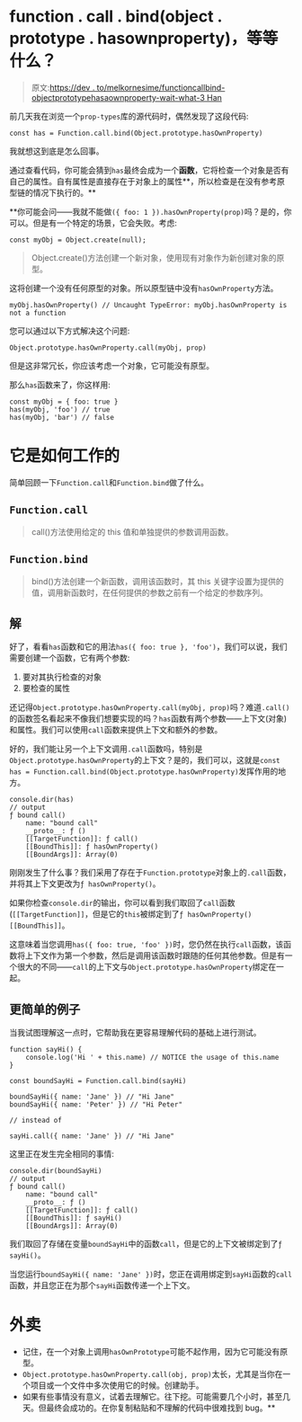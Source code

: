 # function . call . bind(object . prototype . hasownproperty)，等等什么？

> 原文:[https://dev . to/melkornesime/functioncallbind-objectprototypehasaownproperty-wait-what-3 Han](https://dev.to/melkornemesis/functioncallbind-objectprototypehasownproperty--wait-what-3han)

前几天我在浏览一个`prop-types`库的源代码时，偶然发现了这段代码:

```
const has = Function.call.bind(Object.prototype.hasOwnProperty) 
```

我就想这到底是怎么回事。

通过查看代码，你可能会猜到`has`最终会成为一个**函数**，它将检查一个对象是否有自己的属性。自有属性是直接存在于对象上的属性**，所以检查是在没有参考原型链的情况下执行的。**

 **你可能会问——我就不能做`({ foo: 1 }).hasOwnProperty(prop)`吗？是的，你可以。但是有一个特定的场景，它会失败。考虑:

```
const myObj = Object.create(null); 
```

> Object.create()方法创建一个新对象，使用现有对象作为新创建对象的原型。

这将创建一个没有任何原型的对象。所以原型链中没有`hasOwnProperty`方法。

```
myObj.hasOwnProperty() // Uncaught TypeError: myObj.hasOwnProperty is not a function 
```

您可以通过以下方式解决这个问题:

```
Object.prototype.hasOwnProperty.call(myObj, prop) 
```

但是这非常冗长，你应该考虑一个对象，它可能没有原型。

那么`has`函数来了，你这样用:

```
const myObj = { foo: true }
has(myObj, 'foo') // true
has(myObj, 'bar') // false 
```

# [](#how-does-it-work)它是如何工作的

简单回顾一下`Function.call`和`Function.bind`做了什么。

## [](#-raw-functioncall-endraw-)`Function.call`

> call()方法使用给定的 this 值和单独提供的参数调用函数。

## [](#-raw-functionbind-endraw-)`Function.bind`

> bind()方法创建一个新函数，调用该函数时，其 this 关键字设置为提供的值，调用新函数时，在任何提供的参数之前有一个给定的参数序列。

## [](#solution)解

好了，看看`has`函数和它的用法`has({ foo: true }, 'foo')`，我们可以说，我们需要创建一个函数，它有两个参数:

1.  要对其执行检查的对象
2.  要检查的属性

还记得`Object.prototype.hasOwnProperty.call(myObj, prop)`吗？难道`.call()`的函数签名看起来不像我们想要实现的吗？`has`函数有两个参数——上下文(对象)和属性。我们可以使用`call`函数来提供上下文和额外的参数。

好的，我们能让另一个上下文调用`.call`函数吗，特别是`Object.prototype.hasOwnProperty`的上下文？是的，我们可以，这就是`const has = Function.call.bind(Object.prototype.hasOwnProperty)`发挥作用的地方。

```
console.dir(has)
// output
ƒ bound call()
    name: "bound call"
    __proto__: ƒ ()
    [[TargetFunction]]: ƒ call()
    [[BoundThis]]: ƒ hasOwnProperty()
    [[BoundArgs]]: Array(0) 
```

刚刚发生了什么事？我们采用了存在于`Function.prototype`对象上的`.call`函数，并将其上下文更改为`ƒ hasOwnProperty()`。

如果你检查`console.dir`的输出，你可以看到我们取回了`call`函数(`[[TargetFunction]]`，但是它的`this`被绑定到了`ƒ hasOwnProperty()` `[[BoundThis]]`。

这意味着当您调用`has({ foo: true, 'foo' })`时，您仍然在执行`call`函数，该函数将上下文作为第一个参数，然后是调用该函数时跟随的任何其他参数。但是有一个很大的不同——`call`的上下文与`Object.prototype.hasOwnProperty`绑定在一起。

## [](#easier-example)更简单的例子

当我试图理解这一点时，它帮助我在更容易理解代码的基础上进行测试。

```
function sayHi() {
    console.log('Hi ' + this.name) // NOTICE the usage of this.name
} 

const boundSayHi = Function.call.bind(sayHi)

boundSayHi({ name: 'Jane' }) // "Hi Jane"
boundSayHi({ name: 'Peter' }) // "Hi Peter"

// instead of

sayHi.call({ name: 'Jane' }) // "Hi Jane" 
```

这里正在发生完全相同的事情:

```
console.dir(boundSayHi)
// output
ƒ bound call()
    name: "bound call"
    __proto__: ƒ ()
    [[TargetFunction]]: ƒ call()
    [[BoundThis]]: ƒ sayHi()
    [[BoundArgs]]: Array(0) 
```

我们取回了存储在变量`boundSayHi`中的函数`call`，但是它的上下文被绑定到了`ƒ sayHi()`。

当您运行`boundSayHi({ name: 'Jane' })`时，您正在调用绑定到`sayHi`函数的`call`函数，并且您正在为那个`sayHi`函数传递一个上下文。

# [](#takeaways)外卖

*   记住，在一个对象上调用`hasOwnPrototype`可能不起作用，因为它可能没有原型。
*   `Object.prototype.hasOwnProperty.call(obj, prop)`太长，尤其是当你在一个项目或一个文件中多次使用它的时候。创建助手。
*   如果有些事情没有意义，试着去理解它。往下挖。可能需要几个小时，甚至几天。但最终会成功的。在你复制粘贴和不理解的代码中很难找到 bug。**